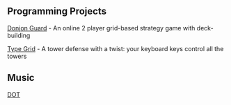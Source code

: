 ## Programming Projects

[Donjon Guard](https://github.com/blizord/Donjon-Guard) - An online 2 player grid-based strategy game with deck-building

[Type Grid](https://github.com/blizord/Type-Grid) - A tower defense with a twist: your keyboard keys control all the towers


## Music

[DOT](/music/DOT.mp3)

